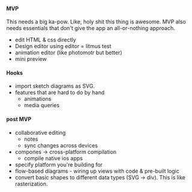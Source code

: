 


#### MVP

This needs a big ka-pow. Like, holy shit this thing is awesome.
MVP also needs essentials that don't give the app an all-or-nothing approach.

- edit HTML & css directly
- Design editor using editor = litmus test
- animation editor (like photomotr but better)
- mini preview

#### Hooks

- import sketch diagrams as SVG.
- features that are hard to do by hand
  - animations
  - media queries

#### post MVP

- collaborative editing
  - notes
  - sync changes across devices
- compones -> cross-platform compilation
  - compile native ios apps
- specify platform you're building for
- flow-based diagrams - wiring up views with code & pre-built logic
- convert basic shapes to different data types (SVG -> div). This is like rasterization.
